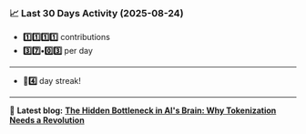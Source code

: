 <!--START_STATS-->
### 📈 Last 30 Days Activity (2025-08-24)  
- **1️⃣1️⃣1️⃣1️⃣** contributions  
- **3️⃣7️⃣•0️⃣3️⃣** per day
---
- **🎱4️⃣** day streak!
---
📝 **Latest blog:** [**The Hidden Bottleneck in AI's Brain: Why Tokenization Needs a Revolution**](https://andriak.com/blog/tokenization-revolution)
<!--END_STATS-->
